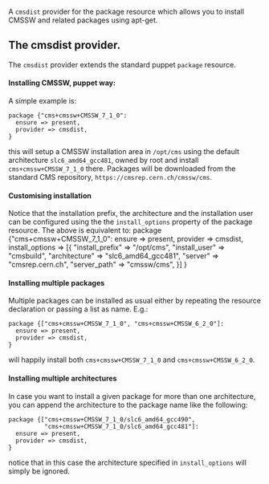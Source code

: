 A `cmsdist` provider for the package resource which allows you to install CMSSW
and related packages using apt-get.

## The cmsdist provider.

The `cmsdist` provider extends the standard puppet `package` resource.

#### Installing CMSSW, puppet way:

A simple example is:

    package {"cms+cmssw+CMSSW_7_1_0":
      ensure => present,
      provider => cmsdist,
    }

this will setup a CMSSW installation area in `/opt/cms` using the default
architecture `slc6_amd64_gcc481`, owned by root and install
`cms+cmssw+CMSSW_7_1_0` there. Packages will be downloaded from the standard CMS
repository, `https://cmsrep.cern.ch/cmssw/cms`.

#### Customising installation

Notice that the installation prefix, the architecture and the installation user
can be configured using the the `install_options` property of the package
resource. The above is equivalent to:
    package {"cms+cmssw+CMSSW_7_1_0":
      ensure => present,
      provider => cmsdist,
      install_options => [{
        "install_prefix" => "/opt/cms",
        "install_user" => "cmsbuild",
        "architecture" => "slc6_amd64_gcc481",
        "server" => "cmsrep.cern.ch",
        "server_path" => "cmssw/cms",
      }]
    }

#### Installing multiple packages

Multiple packages can be installed as usual either by repeating the resource
declaration or passing a list as name. E.g.:

    package {["cms+cmssw+CMSSW_7_1_0", "cms+cmssw+CMSSW_6_2_0"]:
      ensure => present,
      provider => cmsdist,
    }

will happily install both `cms+cmssw+CMSSW_7_1_0` and `cms+cmssw+CMSSW_6_2_0`.

#### Installing multiple architectures

In case you want to install a given package for more than one architecture, you
can append the architecture to the package name like the following:

    package {["cms+cmssw+CMSSW_7_1_0/slc6_amd64_gcc490",
              "cms+cmssw+CMSSW_7_1_0/slc6_amd64_gcc481"]:
      ensure => present,
      provider => cmsdist,
    }

notice that in this case the architecture specified in `install_options` will
simply be ignored.
